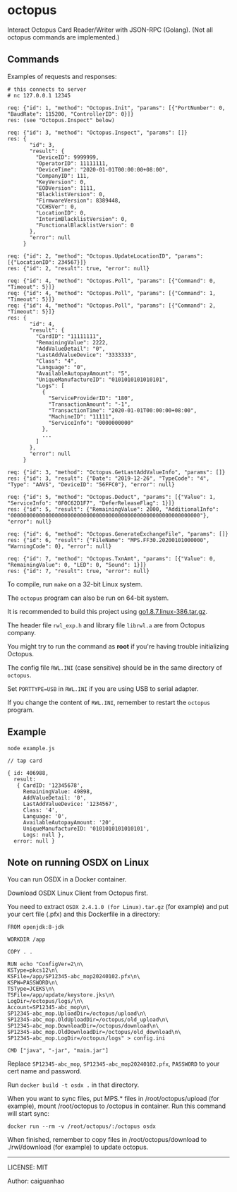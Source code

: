 octopus
=======

Interact Octopus Card Reader/Writer with JSON-RPC (Golang). (Not all octopus commands are implemented.)

## Commands

Examples of requests and responses:

```
# this connects to server
# nc 127.0.0.1 12345

req: {"id": 1, "method": "Octopus.Init", "params": [{"PortNumber": 0, "BaudRate": 115200, "ControllerID": 0}]}
res: (see "Octopus.Inspect" below)

req: {"id": 3, "method": "Octopus.Inspect", "params": []}
res: {
       "id": 3,
       "result": {
         "DeviceID": 9999999,
         "OperatorID": 11111111,
         "DeviceTime": "2020-01-01T00:00:00+08:00",
         "CompanyID": 111,
         "KeyVersion": 0,
         "EODVersion": 1111,
         "BlacklistVersion": 0,
         "FirmwareVersion": 8389448,
         "CCHSVer": 0,
         "LocationID": 0,
         "InterimBlacklistVersion": 0,
         "FunctionalBlacklistVersion": 0
       },
       "error": null
     }

req: {"id": 2, "method": "Octopus.UpdateLocationID", "params": [{"LocationID": 234567}]}
res: {"id": 2, "result": true, "error": null}

req: {"id": 4, "method": "Octopus.Poll", "params": [{"Command": 0, "Timeout": 5}]}
req: {"id": 4, "method": "Octopus.Poll", "params": [{"Command": 1, "Timeout": 5}]}
req: {"id": 4, "method": "Octopus.Poll", "params": [{"Command": 2, "Timeout": 5}]}
res: {
       "id": 4,
       "result": {
         "CardID": "11111111",
         "RemainingValue": 2222,
         "AddValueDetail": "0",
         "LastAddValueDevice": "3333333",
         "Class": "4",
         "Language": "0",
         "AvailableAutopayAmount": "5",
         "UniqueManufactureID": "0101010101010101",
         "Logs": [
           {
             "ServiceProviderID": "180",
             "TransactionAmount": "-1",
             "TransactionTime": "2020-01-01T00:00:00+08:00",
             "MachineID": "11111",
             "ServiceInfo": "0000000000"
           },
           ...
         ]
       },
       "error": null
     }

req: {"id": 3, "method": "Octopus.GetLastAddValueInfo", "params": []}
res: {"id": 3, "result": {"Date": "2019-12-26", "TypeCode": "4", "Type": "AAVS", "DeviceID": "56FFC0"}, "error": null}

req: {"id": 5, "method": "Octopus.Deduct", "params": [{"Value": 1, "ServiceInfo": "0F0C62D1F7", "DeferReleaseFlag": 1}]}
res: {"id": 5, "result": {"RemainingValue": 2000, "AdditionalInfo": "000000000000000000000000000000000000000000000000000000000000"}, "error": null}

req: {"id": 6, "method": "Octopus.GenerateExchangeFile", "params": []}
res: {"id": 6, "result": {"FileName": "MPS.FF30.20200101000000", "WarningCode": 0}, "error": null}

req: {"id": 7, "method": "Octopus.TxnAmt", "params": [{"Value": 0, "RemainingValue": 0, "LED": 0, "Sound": 1}]}
res: {"id": 7, "result": true, "error": null}
```

To compile, run `make` on a 32-bit Linux system.

The `octopus` program can also be run on 64-bit system.

It is recommended to build this project using [go1.8.7.linux-386.tar.gz](https://dl.google.com/go/go1.8.7.linux-386.tar.gz).

The header file `rwl_exp.h` and library file `librwl.a` are from Octopus company.

You might try to run the command as **root** if you're having trouble initializing Octopus.

The config file `RWL.INI` (case sensitive) should be in the same directory of `octopus`.

Set `PORTTYPE=USB` in `RWL.INI` if you are using USB to serial adapter.

If you change the content of `RWL.INI`, remember to restart the `octopus` program.

## Example

```
node example.js

// tap card

{ id: 406988,
  result:
   { CardID: '12345678',
     RemainingValue: 49898,
     AddValueDetail: '0',
     LastAddValueDevice: '1234567',
     Class: '4',
     Language: '0',
     AvailableAutopayAmount: '20',
     UniqueManufactureID: '0101010101010101',
     Logs: null },
  error: null }
```

## Note on running OSDX on Linux

You can run OSDX in a Docker container.

Download OSDX Linux Client from Octopus first.

You need to extract `OSDX 2.4.1.0 (for Linux).tar.gz` (for example) and
put your cert file (.pfx) and this Dockerfile in a directory:

```
FROM openjdk:8-jdk

WORKDIR /app

COPY . .

RUN echo "ConfigVer=2\n\
KSType=pkcs12\n\
KSFile=/app/SP12345-abc_mop20240102.pfx\n\
KSPW=PASSWORD\n\
TSType=JCEKS\n\
TSFile=/app/update/keystore.jks\n\
LogDir=/octopus/logs/\n\
Account=SP12345-abc_mop\n\
SP12345-abc_mop.UploadDir=/octopus/upload\n\
SP12345-abc_mop.OldUploadDir=/octopus/old_upload\n\
SP12345-abc_mop.DownloadDir=/octopus/download\n\
SP12345-abc_mop.OldDownloadDir=/octopus/old_download\n\
SP12345-abc_mop.LogDir=/octopus/logs" > config.ini

CMD ["java", "-jar", "main.jar"]
```

Replace `SP12345-abc_mop`, `SP12345-abc_mop20240102.pfx`, `PASSWORD` to your cert name and password.

Run `docker build -t osdx .` in that directory.

When you want to sync files, put MPS.* files in /root/octopus/upload (for example),
mount /root/octopus to /octopus in container. Run this command will start sync:

```
docker run --rm -v /root/octopus/:/octopus osdx
```

When finished, remember to copy files in /root/octopus/download
to ./rwl/download (for example) to update octopus.

---

LICENSE: MIT

Author: caiguanhao
